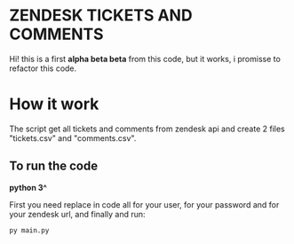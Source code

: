 # ZENDESK TICKETS AND COMMENTS

Hi! this is a first **alpha beta beta** from this code, but it works, i promisse to refactor this code.


# How it work

The script get all tickets and comments from zendesk api and create 2 files "tickets.csv" and "comments.csv".


## To run the code

 **python 3^**

First you need replace in code all <ZENDESK LOGIN> for your user, <ZENDESK PASS> for your password and <ZENDESK URL> for your zendesk url, and finally and run:

    py main.py

